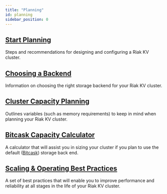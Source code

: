 ```yaml
---
title: "Planning"
id: planning
sidebar_position: 0
---
```


[plan start]: ./start.md

[plan backend]: ./backend/index.md

[plan cluster capacity]: ./cluster-capacity.md

[plan bitcask capacity]: /bitcask-calculator

[plan backend bitcask]: ./backend/bitcask.md

[plan best practices]: ./best-practices.md

## [Start Planning][plan start]

Steps and recommendations for designing and configuring a Riak KV cluster.

## [Choosing a Backend][plan backend]

Information on choosing the right storage backend for your Riak KV cluster.

## [Cluster Capacity Planning][plan cluster capacity]

Outlines variables (such as memory requirements) to keep in mind when planning your Riak KV cluster.

## [Bitcask Capacity Calculator][plan bitcask capacity]

A calculator that will assist you in sizing your cluster if you plan to use the default ([Bitcask][plan backend bitcask]) storage back end.

## [Scaling & Operating Best Practices][plan best practices]

A set of best practices that will enable you to improve performance and reliability at all stages in the life of your Riak KV cluster.
